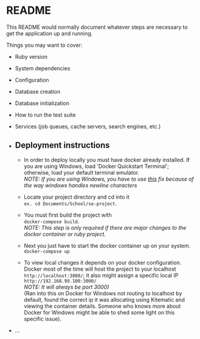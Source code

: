 # README

This README would normally document whatever steps are necessary to get the
application up and running.

Things you may want to cover:

* Ruby version

* System dependencies

* Configuration

* Database creation

* Database initialization

* How to run the test suite

* Services (job queues, cache servers, search engines, etc.)

* <h2>Deployment instructions</h2>

  - In order to deploy locally you must have docker already installed. If you are using Windows, load 'Docker Quickstart Terminal'; otherwise, load your default terminal emulator.<br><em>NOTE: If you are using Windows, you have to use [this](https://github.com/docker/labs/issues/215#issuecomment-304596295) fix because of the way windows handles newline characters</em>
    
  - Locate your project directory and cd into it <br>``` ex. cd Documents/School/se-project ```.
    
  - You must first build the project with <br>``` docker-compose build ```.<br><em>NOTE: This step is only required if there are major changes to the docker container or ruby project. </em>
  
  - Next you just have to start the docker container up on your system. <br>``` docker-compose up ```
  
  - To view local changes it depends on your docker configuration. Docker most of the time will host the project to your localhost ```http://localhost:3000/```; it also might assign a specific local IP ```http://192.168.99.100:3000/``` <br><em>NOTE: It will always be port 3000)</em><br>(Ran into this on Docker for Windows not routing to localhost by default, found the correct ip it was allocating using Kitematic and viewing the container details. Someone who knows more about Docker for Windows might be able to shed some light on this specific issue). 
    
  
* ...
